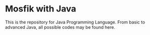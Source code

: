 # Mosfik with Java

This is the repository for Java Programming Language. From basic to advanced Java, all possible codes may be found here.
